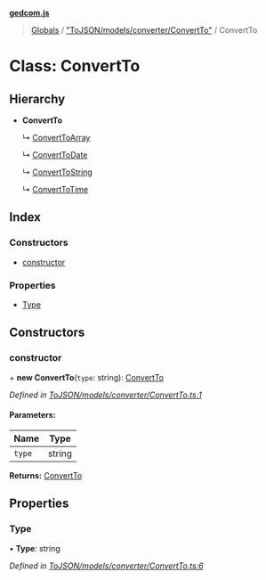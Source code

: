 **[gedcom.js](../README.md)**

> [Globals](../globals.md) / ["ToJSON/models/converter/ConvertTo"](../modules/_tojson_models_converter_convertto_.md) / ConvertTo

# Class: ConvertTo

## Hierarchy

* **ConvertTo**

  ↳ [ConvertToArray](_tojson_models_converter_converttoarray_.converttoarray.md)

  ↳ [ConvertToDate](_tojson_models_converter_converttodate_.converttodate.md)

  ↳ [ConvertToString](_tojson_models_converter_converttostring_.converttostring.md)

  ↳ [ConvertToTime](_tojson_models_converter_converttotime_.converttotime.md)

## Index

### Constructors

* [constructor](_tojson_models_converter_convertto_.convertto.md#constructor)

### Properties

* [Type](_tojson_models_converter_convertto_.convertto.md#type)

## Constructors

### constructor

\+ **new ConvertTo**(`type`: string): [ConvertTo](_tojson_models_converter_convertto_.convertto.md)

*Defined in [ToJSON/models/converter/ConvertTo.ts:1](https://github.com/Jisco/gedcom.js/blob/af9d585/src/ToJSON/models/converter/ConvertTo.ts#L1)*

#### Parameters:

Name | Type |
------ | ------ |
`type` | string |

**Returns:** [ConvertTo](_tojson_models_converter_convertto_.convertto.md)

## Properties

### Type

•  **Type**: string

*Defined in [ToJSON/models/converter/ConvertTo.ts:6](https://github.com/Jisco/gedcom.js/blob/af9d585/src/ToJSON/models/converter/ConvertTo.ts#L6)*
